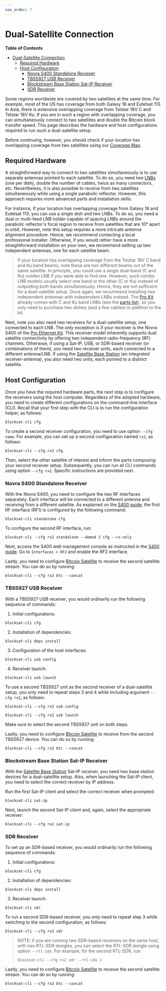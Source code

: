```yaml
---
nav_order: 7
---
```


# Dual-Satellite Connection

<!-- markdown-toc start - Don't edit this section. Run M-x markdown-toc-refresh-toc -->
**Table of Contents**

- [Dual-Satellite Connection](#dual-satellite-connection)
    - [Required Hardware](#required-hardware)
    - [Host Configuration](#host-configuration)
        - [Novra S400 Standalone Receiver](#novra-s400-standalone-receiver)
        - [TBS5927 USB Receiver](#tbs5927-usb-receiver)
        - [Blockstream Base Station Sat-IP Receiver](#blockstream-base-station-sat-ip-receiver)
        - [SDR Receiver](#sdr-receiver)

<!-- markdown-toc end -->


Some regions worldwide are covered by two satellites at the same time. For
example, most of the US has coverage from both Galaxy 18 and Eutelsat 113. In
Asia, there is extensive overlapping coverage from Telstar 18V C and Telstar 18V
Ku. If you are in such a region with overlapping coverage, you can
simultaneously connect to two satellites and double the Bitcoin block transfer
speed. This page describes the hardware and host configurations required to run
such a dual-satellite setup.

Before continuing, however, you should check if your location has overlapping
coverage from two satellites using our [Coverage
Map](https://blockstream.com/satellite/#satellite_network-coverage).

## Required Hardware

A straightforward way to connect to two satellites simultaneously is to use
separate antennas pointed to each satellite. To do so, you need two
[LNBs](hardware.md#lnb) (one per dish), double the number of cables, twice as
many connectors, etc. Nevertheless, it is also possible to receive from two
satellites simultaneously while using a single parabolic reflector. However,
this approach requires more advanced parts and installation skills.

For instance, if your location has overlapping coverage from Galaxy 18 and
Eutelsat 113, you can use a single dish and two LNBs. To do so, you need a dual
or multi-feed LNB holder capable of spacing LNBs around the parabolic
reflector's focal region to receive from satellites that are 10º apart in
orbit. However, note this setup requires a more intricate antenna alignment
procedure. Hence, we recommend contacting a local professional
installer. Otherwise, if you would rather have a more straightforward
installation on your own, we recommend setting up two independent antennas, one
for each satellite beam.

> If your location has overlapping coverage from the Telstar 18V C band and Ku
> band beams, note these are two different beams out of the same satellite. In
> principle, you could use a single dual-band (C and Ku) combo LNB if you were
> able to find one. However, such combo LNB models usually select one band or
> the other (C or Ku) instead of outputting both bands simultaneously. Hence,
> they are not sufficient for a dual-satellite setup. Once again, we recommend
> installing two independent antennas with independent LNBs instead. The [Pro
> Kit](https://store.blockstream.com/product/blockstream-satellite-pro-kit/)
> already comes with C and Ku band LNBs (see the [parts
> list](hardware.md#blockstream-satellite-pro-kit)), so you only need to
> purchase two dishes (and a few cables) in addition to the kit.

Next, note you also need two receivers for a dual-satellite setup, one connected
to each LNB. The only exception is if your receiver is the Novra S400 of the
[Pro Ethernet
Kit](https://store.blockstream.com/product/blockstream-satellite-pro-kit/). This
receiver model inherently supports dual satellite connectivity by offering two
independent radio-frequency (RF) channels. Otherwise, if using a Sat-IP, USB, or
SDR-based receiver (or combinations of them), you need two receiver units, each
connected to a different antenna/LNB. If using the [Satellite Base
Station](https://store.blockstream.com/product/blockstream-satellite-base-station/)
(an integrated receiver-antenna), you also need two units, each pointed to a
distinct satellite.

## Host Configuration

Once you have the required hardware parts, the next step is to configure the
receivers using the host computer. Regardless of the adopted hardware, you need
to create different configurations on the command-line interface (CLI). Recall
that your first step with the CLI is to run the configuration helper, as
follows:

```
blocksat-cli cfg
```

To create a second receiver configuration, you need to use option `--cfg
name`. For example, you can set up a second configuration named `rx2`, as
follows:

```
blocksat-cli --cfg rx2 cfg
```

Then, select the other satellite of interest and inform the parts composing your
second receiver setup. Subsequently, you can run all CLI commands using option
`--cfg rx2`. Specific instructions are provided next.

### Novra S400 Standalone Receiver

With the Novra S400, you need to configure the two RF interfaces
separately. Each interface will be connected to a different antenna and
receiving from a different satellite. As explained on the
[S400 guide](s400.md#receiver-and-host-configuration), the first RF interface
(RF1) is configured by the following command:

```
blocksat-cli standalone cfg
```

To configure the second RF interface, run:

```
blocksat-cli --cfg rx2 standalone --demod 2 cfg --rx-only
```

Next, access the S400 web management console as instructed in the
[S400 guide](s400.md#s400-configuration-via-the-web-ui). Go to
`Interfaces > RF2` and enable the RF2 interface.

Lastly, you need to configure [Bitcoin Satellite](bitcoin.md) to receive the
second satellite stream. You can do so by running:

```
blocksat-cli --cfg rx2 btc --concat
```

### TBS5927 USB Receiver


With a TBS5927 USB receiver, you would ordinarily run the following sequence
of commands:

1. Initial configurations:
```
blocksat-cli cfg
```

2. Installation of dependencies:
```
blocksat-cli deps install
```

3. Configuration of the host interfaces:
```
blocksat-cli usb config
```

4. Receiver launch:
```
blocksat-cli usb launch
```

To use a second TBS5927 unit as the second receiver of a dual-satellite setup,
you only need to repeat steps 3 and 4 while including argument `--cfg rx2`, as
follows:

```
blocksat-cli --cfg rx2 usb config

blocksat-cli --cfg rx2 usb launch
```

Make sure to select the second TBS5927 unit on both steps.

Lastly, you need to configure [Bitcoin Satellite](bitcoin.md) to receive from
the second TBS5927 device. You can do so by running:

```
blocksat-cli --cfg rx2 btc --concat
```

### Blockstream Base Station Sat-IP Receiver

With the [Satellite Base
Station](https://store.blockstream.com/product/blockstream-satellite-base-station/)
Sat-IP receiver, you need two base station devices for a dual-satellite
setup. Also, when launching the Sat-IP client, you need to select the correct
receiver by IP address.


Run the first Sat-IP client and select the correct receiver when prompted:
```
blocksat-cli sat-ip
```

Next, launch the second Sat-IP client and, again, select the appropriate
receiver:
```
blocksat-cli --cfg rx2 sat-ip
```

### SDR Receiver

To set up an SDR-based receiver, you would ordinarily run the following sequence
of commands:

1. Initial configurations:
```
blocksat-cli cfg
```

2. Installation of dependencies:
```
blocksat-cli deps install
```

3. Receiver launch:
```
blocksat-cli sdr
```

To run a second SDR-based receiver, you only need to repeat step 3 while
switching to the second configuration, as follows:

```
blocksat-cli --cfg rx2 sdr
```

> NOTE: if you are running two SDR-based receivers on the same host, with two
> RTL-SDR dongles, you can select the RTL-SDR dongle using option
> `--rtl-idx`. For example, for the second RTL-SDR, run:
>
> ```
> blocksat-cli --cfg rx2 sdr --rtl-idx 1
> ```

Lastly, you need to configure [Bitcoin Satellite](bitcoin.md) to receive the
second satellite stream. You can do so by running:

```
blocksat-cli --cfg rx2 btc --concat
```

